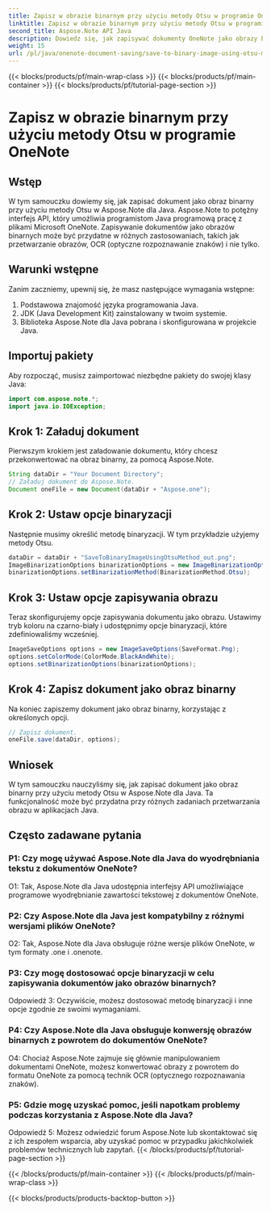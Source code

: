 ```yaml
---
title: Zapisz w obrazie binarnym przy użyciu metody Otsu w programie OneNote
linktitle: Zapisz w obrazie binarnym przy użyciu metody Otsu w programie OneNote
second_title: Aspose.Note API Java
description: Dowiedz się, jak zapisywać dokumenty OneNote jako obrazy binarne przy użyciu metody Otsu z Aspose.Note dla Java. Zwiększ możliwości swojej aplikacji Java dzięki Aspose.Note.
weight: 15
url: /pl/java/onenote-document-saving/save-to-binary-image-using-otsu-method/
---
```


{{< blocks/products/pf/main-wrap-class >}}
{{< blocks/products/pf/main-container >}}
{{< blocks/products/pf/tutorial-page-section >}}

# Zapisz w obrazie binarnym przy użyciu metody Otsu w programie OneNote

## Wstęp

W tym samouczku dowiemy się, jak zapisać dokument jako obraz binarny przy użyciu metody Otsu w Aspose.Note dla Java. Aspose.Note to potężny interfejs API, który umożliwia programistom Java programową pracę z plikami Microsoft OneNote. Zapisywanie dokumentów jako obrazów binarnych może być przydatne w różnych zastosowaniach, takich jak przetwarzanie obrazów, OCR (optyczne rozpoznawanie znaków) i nie tylko.

## Warunki wstępne

Zanim zaczniemy, upewnij się, że masz następujące wymagania wstępne:
1. Podstawowa znajomość języka programowania Java.
2. JDK (Java Development Kit) zainstalowany w twoim systemie.
3. Biblioteka Aspose.Note dla Java pobrana i skonfigurowana w projekcie Java.

## Importuj pakiety

Aby rozpocząć, musisz zaimportować niezbędne pakiety do swojej klasy Java:
```java
import com.aspose.note.*;
import java.io.IOException;
```

## Krok 1: Załaduj dokument

Pierwszym krokiem jest załadowanie dokumentu, który chcesz przekonwertować na obraz binarny, za pomocą Aspose.Note.
```java
String dataDir = "Your Document Directory";
// Załaduj dokument do Aspose.Note.
Document oneFile = new Document(dataDir + "Aspose.one");
```

## Krok 2: Ustaw opcje binaryzacji
Następnie musimy określić metodę binaryzacji. W tym przykładzie użyjemy metody Otsu.
```java
dataDir = dataDir + "SaveToBinaryImageUsingOtsuMethod_out.png";
ImageBinarizationOptions binarizationOptions = new ImageBinarizationOptions();
binarizationOptions.setBinarizationMethod(BinarizationMethod.Otsu);
```

## Krok 3: Ustaw opcje zapisywania obrazu
Teraz skonfigurujemy opcje zapisywania dokumentu jako obrazu. Ustawimy tryb koloru na czarno-biały i udostępnimy opcje binaryzacji, które zdefiniowaliśmy wcześniej.
```java
ImageSaveOptions options = new ImageSaveOptions(SaveFormat.Png);
options.setColorMode(ColorMode.BlackAndWhite);
options.setBinarizationOptions(binarizationOptions);
```

## Krok 4: Zapisz dokument jako obraz binarny
Na koniec zapiszemy dokument jako obraz binarny, korzystając z określonych opcji.
```java
// Zapisz dokument.
oneFile.save(dataDir, options);
```

## Wniosek
W tym samouczku nauczyliśmy się, jak zapisać dokument jako obraz binarny przy użyciu metody Otsu w Aspose.Note dla Java. Ta funkcjonalność może być przydatna przy różnych zadaniach przetwarzania obrazu w aplikacjach Java.

## Często zadawane pytania

### P1: Czy mogę używać Aspose.Note dla Java do wyodrębniania tekstu z dokumentów OneNote?

O1: Tak, Aspose.Note dla Java udostępnia interfejsy API umożliwiające programowe wyodrębnianie zawartości tekstowej z dokumentów OneNote.

### P2: Czy Aspose.Note dla Java jest kompatybilny z różnymi wersjami plików OneNote?

O2: Tak, Aspose.Note dla Java obsługuje różne wersje plików OneNote, w tym formaty .one i .onenote.

### P3: Czy mogę dostosować opcje binaryzacji w celu zapisywania dokumentów jako obrazów binarnych?

Odpowiedź 3: Oczywiście, możesz dostosować metodę binaryzacji i inne opcje zgodnie ze swoimi wymaganiami.

### P4: Czy Aspose.Note dla Java obsługuje konwersję obrazów binarnych z powrotem do dokumentów OneNote?

O4: Chociaż Aspose.Note zajmuje się głównie manipulowaniem dokumentami OneNote, możesz konwertować obrazy z powrotem do formatu OneNote za pomocą technik OCR (optycznego rozpoznawania znaków).

### P5: Gdzie mogę uzyskać pomoc, jeśli napotkam problemy podczas korzystania z Aspose.Note dla Java?

Odpowiedź 5: Możesz odwiedzić forum Aspose.Note lub skontaktować się z ich zespołem wsparcia, aby uzyskać pomoc w przypadku jakichkolwiek problemów technicznych lub zapytań.
{{< /blocks/products/pf/tutorial-page-section >}}

{{< /blocks/products/pf/main-container >}}
{{< /blocks/products/pf/main-wrap-class >}}

{{< blocks/products/products-backtop-button >}}
